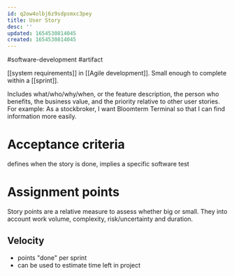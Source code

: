 ```yaml
---
id: q2ow4olbj6z9sdpsmxc3pey
title: User Story
desc: ''
updated: 1654530814045
created: 1654530814045
---
```

#software-development #artifact 

[[system requirements]] in [[Agile development]]. Small enough to complete within a [[sprint]].

Includes what/who/why/when, or the feature description, the person who benefits, the business value, and the priority relative to other user stories.  For example: As a stockbroker, I want Bloomterm Terminal so that I can find information more easily.

# Acceptance criteria
defines when the story is done, implies a specific software test

# Assignment points
Story points are a relative measure to assess whether big or small.  They into account work volume, complexity, risk/uncertainty and duration.

## Velocity
- points "done" per sprint
- can be used to estimate time left in project

